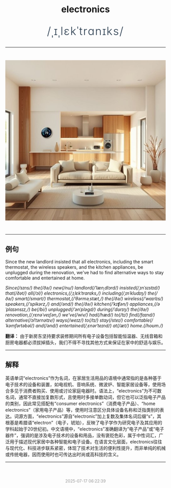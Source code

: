 <div align="center">

# electronics

<div style="margin: 30px 0;">
<h1 style="font-size: 2.5em; font-weight: 300; letter-spacing: 2px; margin: 0; color: #2c3e50;">
/ˌɪˌlɛkˈtrɑnɪks/
</h1>
</div>

</div>

---

<div align="center" style="margin: 40px 0;">

![electronics](images/electronics.png)

</div>

---

## 例句

Since the new landlord insisted that all electronics, including the smart thermostat, the wireless speakers, and the kitchen appliances, be unplugged during the renovation, we've had to find alternative ways to stay comfortable and entertained at home.

*Since(/sɪns/) the(/ðə/) new(/nu/) landlord(/ˈlænˌdlɔrd/) insisted(/ˌɪnˈsɪstɪd/) that(/ðət/) all(/ɔl/) electronics,(/ˌɪˌlɛkˈtrɑnɪks,/) including(/ˌɪnˈkludɪŋ/) the(/ðə/) smart(/smɑrt/) thermostat,(/ˈθərməˌstæt,/) the(/ðə/) wireless(/ˈwaɪrlɪs/) speakers,(/ˈspikərz,/) and(/ənd/) the(/ðə/) kitchen(/ˈkɪʧən/) appliances,(/əˈplaɪənsɪz,/) be(/bi/) unplugged(/ˈənˈpləgd/) during(/ˈdʊrɪŋ/) the(/ðə/) renovation,(/ˌrɛnəˈveɪʃən,/) we've(/wiv/) had(/hæd/) to(/tɪ/) find(/faɪnd/) alternative(/ɔlˈtərnətɪv/) ways(/weɪz/) to(/tɪ/) stay(/steɪ/) comfortable(/ˈkəmfərtəbəl/) and(/ənd/) entertained(/ˌɛnərˈteɪnd/) at(/æt/) home.(/hoʊm./)*

**翻译：** 由于新房东坚持要求装修期间所有电子设备包括智能恒温器、无线音箱和厨房电器都必须拔掉插头，我们不得不寻找其他方式来保证在家中的舒适与娱乐。

---

## 解释

英语单词“electronics”作为名词，在家居生活用品的语境中通常指的是各种基于电子技术的设备和装置，如电视机、音响系统、微波炉、智能家居设备等，使用场合多见于消费者购买、使用或讨论家庭电器时。语法上，“electronics”为不可数名词，通常不直接加复数形式，且使用时多接单数动词，但它也可以泛指电子产品的类别，因此常见搭配有“consumer electronics”（消费电子产品）、“home electronics”（家用电子产品）等，使用时注意区分具体设备名称和泛指类别的表达。词源方面，“electronics”源自“electronic”加上复数及集体名词后缀“s”，其根基是希腊语“electron”（电子，琥珀），反映了电子学作为研究电子及其应用的学科起始于20世纪初。中文语境中，“electronics”准确翻译为“电子产品”或“电子器件”，强调的是涉及电子技术的设备和用品，没有褒贬色彩，属于中性词汇，广泛用于描述现代家居中各种智能和电子设备。在语言文化层面，electronics往往与现代化、科技进步联系紧密，体现了技术对生活的便利性提升，而非单纯的机械或传统电器，因而使用时也可传达出时尚或高科技的含义。


---

<div align="center" style="margin-top: 50px;">
<small style="color: #999; font-size: 0.9em;">2025-07-17 06:22:39</small>
</div>
